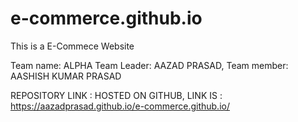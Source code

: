 # e-commerce.github.io
This is a E-Commece Website

Team name: ALPHA
Team Leader: AAZAD PRASAD,
Team member: AASHISH KUMAR PRASAD


REPOSITORY LINK :
HOSTED ON GITHUB, LINK IS : https://aazadprasad.github.io/e-commerce.github.io/
